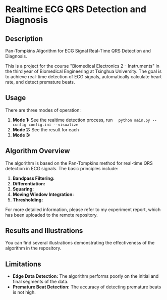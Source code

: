 # Realtime ECG QRS Detection and Diagnosis

## Description

Pan-Tompkins Algorithm for ECG Signal Real-Time QRS Detection and Diagnosis.

This is a project for the course "Biomedical Electronics 2 - Instruments" in the third year of Biomedical Engineering at Tsinghua University. The goal is to achieve real-time detection of ECG signals, automatically calculate heart rate, and detect premature beats.

## Usage

There are three modes of operation:

1. **Mode 1:** See the realtime detection process, run
```  python main.py --config config.ini --visualize```
2. **Mode 2:** See the result for each 
3. **Mode 3:**

## Algorithm Overview

The algorithm is based on the Pan-Tompkins method for real-time QRS detection in ECG signals. The basic principles include:

1. **Bandpass Filtering:**
2. **Differentiation:**
3. **Squaring:**
4. **Moving Window Integration:**
5. **Thresholding:**

For more detailed information, please refer to my experiment report, which has been uploaded to the remote repository.

## Results and Illustrations

You can find several illustrations demonstrating the effectiveness of the algorithm in the repository.

## Limitations

- **Edge Data Detection:** The algorithm performs poorly on the initial and final segments of the data.
- **Premature Beat Detection:** The accuracy of detecting premature beats is not high.
